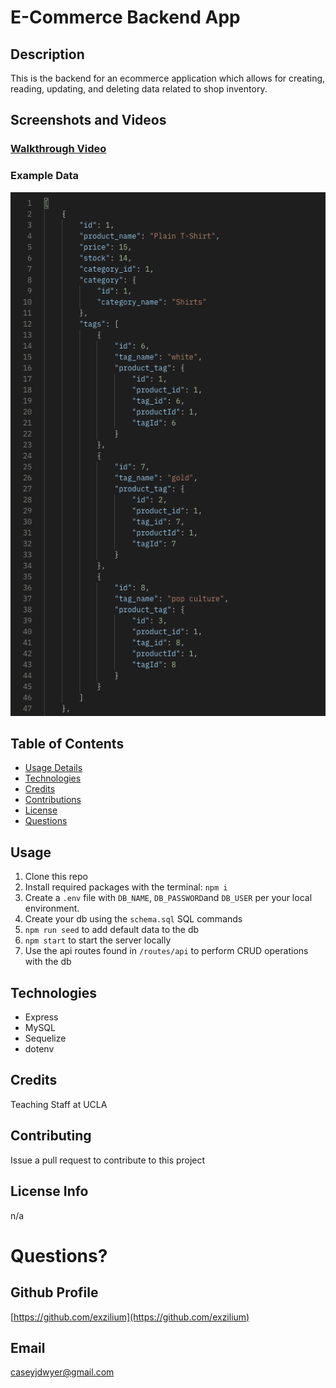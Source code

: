 # E-Commerce Backend App

## Description
This is the backend for an ecommerce application which allows for creating, reading, updating, and deleting data related to shop inventory.

## Screenshots and Videos

### [Walkthrough Video](https://drive.google.com/file/d/1T07QydtbCNC9BOsJxCWt4LXgEkmpeb8j/view)

### Example Data
![Ecommerce data](/assets/images/ecommerce_README.png)




## Table of Contents
* [Usage Details](#usage)
* [Technologies](#technologies)
* [Credits](#credits)
* [Contributions](#contributions)
* [License](#license)
* [Questions](#questions)


## Usage
1. Clone this repo
2. Install required packages with the terminal: `npm i`
3. Create a `.env` file with `DB_NAME`, `DB_PASSWORD`and `DB_USER` per your local environment.
4. Create your db using the `schema.sql` SQL commands
5. `npm run seed` to add default data to the db
6. `npm start` to start the server locally
7. Use the api routes found in `/routes/api` to perform CRUD operations with the db


## Technologies
* Express
* MySQL
* Sequelize
* dotenv

## Credits
Teaching Staff at UCLA

## Contributing
Issue a pull request to contribute to this project

## License Info
n/a

# Questions?

## Github Profile
[https://github.com/exzilium](https://github.com/exzilium)

## Email
[caseyjdwyer@gmail.com](mailto:caseyjdwyer@gmail.com)
